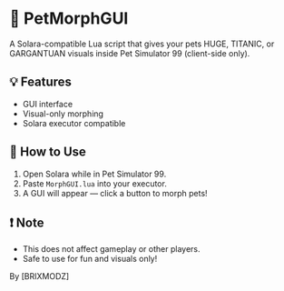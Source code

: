 # 🐾 PetMorphGUI

A Solara-compatible Lua script that gives your pets HUGE, TITANIC, or GARGANTUAN visuals inside Pet Simulator 99 (client-side only).

## 💡 Features

- GUI interface
- Visual-only morphing
- Solara executor compatible

## 🚀 How to Use

1. Open Solara while in Pet Simulator 99.
2. Paste `MorphGUI.lua` into your executor.
3. A GUI will appear — click a button to morph pets!

## ❗ Note

- This does not affect gameplay or other players.
- Safe to use for fun and visuals only!

By [BRIXMODZ]
